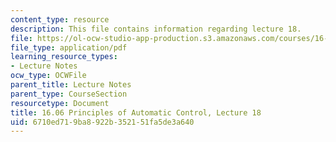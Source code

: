 ```yaml
---
content_type: resource
description: This file contains information regarding lecture 18.
file: https://ol-ocw-studio-app-production.s3.amazonaws.com/courses/16-06-principles-of-automatic-control-fall-2012/6710ed719ba8922b352151fa5de3a640_MIT16_06F12_Lecture_18.pdf
file_type: application/pdf
learning_resource_types:
- Lecture Notes
ocw_type: OCWFile
parent_title: Lecture Notes
parent_type: CourseSection
resourcetype: Document
title: 16.06 Principles of Automatic Control, Lecture 18
uid: 6710ed71-9ba8-922b-3521-51fa5de3a640
---
```

